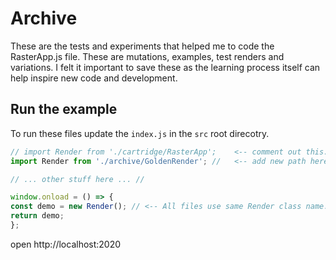 # Archive

  These are the tests and experiments that helped me to code the RasterApp.js file. These are mutations, examples, test renders and variations. I felt it important to save these as the learning process itself can help inspire new code and development.

## Run the example
  To run these files update the ```index.js``` in the ```src``` root direcotry.

  ```javascript
// import Render from './cartridge/RasterApp';    <-- comment out this..
import Render from './archive/GoldenRender'; //   <-- add new path here..

// ... other stuff here ... //

window.onload = () => {
  const demo = new Render(); // <-- All files use same Render class name..
  return demo;
};

  ```
  open http://localhost:2020
